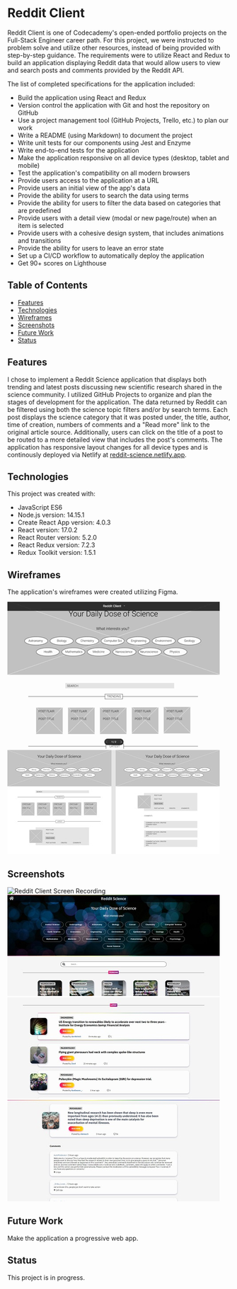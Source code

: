 # Reddit Client

Reddit Client is one of Codecademy's open-ended portfolio projects on the Full-Stack Engineer career path. For this project, we were instructed to problem solve and utilize other resources, instead of being provided with step-by-step guidance. The requirements were to utilize React and Redux to build an application displaying Reddit data that would allow users to view and search posts and comments provided by the Reddit API.

The list of completed specifications for the application included:

- Build the application using React and Redux
- Version control the application with Git and host the repository on GitHub
- Use a project management tool (GitHub Projects, Trello, etc.) to plan our work
- Write a README (using Markdown) to document the project
- Write unit tests for our components using Jest and Enzyme
- Write end-to-end tests for the application
- Make the application responsive on all device types (desktop, tablet and mobile)
- Test the application's compatibility on all modern browsers
- Provide users access to the application at a URL
- Provide users an initial view of the app's data
- Provide the ability for users to search the data using terms
- Provide the ability for users to filter the data based on categories that are predefined
- Provide users with a detail view (modal or new page/route) when an item is selected
- Provide users with a cohesive design system, that includes animations and transitions
- Provide the ability for users to leave an error state
- Set up a CI/CD workflow to automatically deploy the application
- Get 90+ scores on Lighthouse

## Table of Contents

- [Features](#features)
- [Technologies](#technologies)
- [Wireframes](#wireframes)
- [Screenshots](#screenshots)
- [Future Work](#future_work)
- [Status](#status)

## Features

I chose to implement a Reddit Science application that displays both trending and latest posts discussing new scientific research shared in the science community. I utilized GitHub Projects to organize and plan the stages of development for the application. The data returned by Reddit can be filtered using both the science topic filters and/or by search terms. Each post displays the science category that it was posted under, the title, author, time of creation, numbers of comments and a "Read more" link to the original article source. Additionally, users can click on the title of a post to be routed to a more detailed view that includes the post's comments. The application has responsive layout changes for all device types and is continously deployed via Netlify at [reddit-science.netlify.app](https://reddit-science.netlify.app/).

## Technologies

This project was created with:

- JavaScript ES6
- Node.js version: 14.15.1
- Create React App version: 4.0.3
- React version: 17.0.2
- React Router version: 5.2.0
- React Redux version: 7.2.3
- Redux Toolkit version: 1.5.1

## Wireframes

The application's wireframes were created utilizing Figma.

![Reddit Client Wireframes Screen Recording](src/resources/images/reddit-client-wireframes-screen-recording.gif)
![Reddit Client Wireframes](src/resources/images/reddit-client-wireframes.jpg)

## Screenshots

![Reddit Client Screen Recording](src/resources/images/reddit-client-screen-recording.gif)
![Reddit Client Home Screenshot 1](src/resources/images/reddit-client-home-screenshot-1.jpg)
![Reddit Client Home Screenshot 2](src/resources/images/reddit-client-home-screenshot-2.jpg)
![Reddit Client Post Detail Screenshot](src/resources/images/reddit-client-post-detail-screenshot.jpg)

## Future Work

Make the application a progressive web app.

## Status

This project is in progress.
